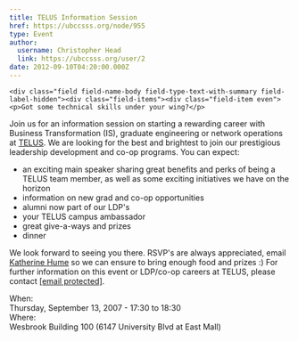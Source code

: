 ```yaml
---
title: TELUS Information Session 
href: https://ubccsss.org/node/955
type: Event
author:
  username: Christopher Head
  link: https://ubccsss.org/user/2
date: 2012-09-10T04:20:00.000Z
---
```



    <div class="field field-name-body field-type-text-with-summary field-label-hidden"><div class="field-items"><div class="field-item even"><p>Got some technical skills under your wing?</p>
<p>Join us for an information session on starting a rewarding career with Business Transformation (IS), graduate engineering or network operations at <a href="http://www.telus.com">TELUS</a>. We are looking for the best and brightest to join our prestigious leadership development and co-op programs. You can expect:</p>
<ul>
<li>an exciting main speaker sharing great benefits and perks of being a TELUS team member, as well as some exciting initiatives we have on the horizon
</li><li>information on new grad and co-op opportunities
</li><li>alumni now part of our LDP&apos;s
</li><li>your TELUS campus ambassador
</li><li>great give-a-ways and prizes
</li><li>dinner
</li></ul>
<p>We look forward to seeing you there. RSVP&apos;s are always appreciated, email <a href="/cdn-cgi/l/email-protection#3e555f4a565b4c57505b10564b535b7e4b5c5d105d5f">Katherine Hume</a> so we can ensure to bring enough food and prizes :)  For further information on this event or LDP/co-op careers at TELUS, please contact <a href="/cdn-cgi/l/email-protection#9be8fae9faf3b5f9e9fafffedbeffef7eee8b5f8f4f6"><span class="__cf_email__" data-cfemail="a3d0c2d1c2cb8dc1d1c2c7c6e3f7e6eff6f08dc0ccce">[email&#xA0;protected]</span></a>.</p>
</div></div></div><div class="field field-name-field-dates field-type-datetime field-label-above"><div class="field-label">When:&#xA0;</div><div class="field-items"><div class="field-item even"><span class="date-display-single">Thursday, September 13, 2007 - <span class="date-display-range"><span class="date-display-start">17:30</span> to <span class="date-display-end">18:30</span></span></span></div></div></div><div class="field field-name-field-location field-type-text field-label-above"><div class="field-label">Where:&#xA0;</div><div class="field-items"><div class="field-item even">Wesbrook Building 100 (6147 University Blvd at East Mall) </div></div></div>    <footer>
          </footer>
    